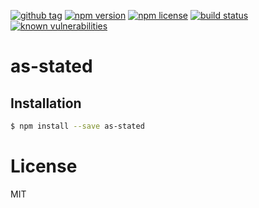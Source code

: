 [![github tag](https://img.shields.io/github/tag/michaelmitchell/as-stated.svg?maxAge=2592000)]()
[![npm version](https://badge.fury.io/js/as-stated.svg)](https://badge.fury.io/js/as-stated)
[![npm license](https://img.shields.io/npm/l/as-stated.svg?maxAge=2592000)]()
[![build status](https://travis-ci.org/michaelmitchell/as-stated.svg?branch=master)](https://travis-ci.org/michaelmitchell/as-stated)
[![known vulnerabilities](https://snyk.io/test/npm/as-stated/badge.svg)](https://snyk.io/test/npm/as-stated)

# as-stated

## Installation

```sh
$ npm install --save as-stated
```

# License

MIT

